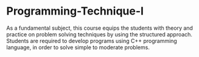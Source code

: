 # Programming-Technique-I
As a fundamental subject, this course equips the students with theory and practice on problem solving techniques by using the structured approach. Students are required to develop programs using C++ programming language, in order to solve simple to moderate problems.
